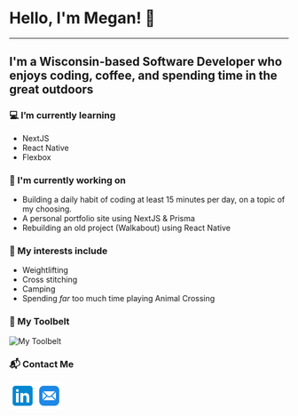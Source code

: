 # Hello, I'm Megan! 👋

---

## I'm a Wisconsin-based Software Developer who enjoys coding, coffee, and spending time in the great outdoors

### 💻 I’m currently learning

- NextJS
- React Native
- Flexbox

### 💪 I'm currently working on

- Building a daily habit of coding at least 15 minutes per day, on a topic of my choosing.
- A personal portfolio site using NextJS & Prisma
- Rebuilding an old project (Walkabout) using React Native

### 💛 My interests include

- Weightlifting
- Cross stitching
- Camping
- Spending *far* too much time playing Animal Crossing

### 🔨 My Toolbelt

![My Toolbelt](https://skills.thijs.gg/icons?i=py,js,react,nextjs,mysql,html,css,docker,git)

### 📬 Contact Me

[![LinkedIn](assets/linkedin48.png)](https://www.linkedin.com/in/megan-cindric/)[![Email](assets/email48.png)](mailto:megancindric@gmail.com)

